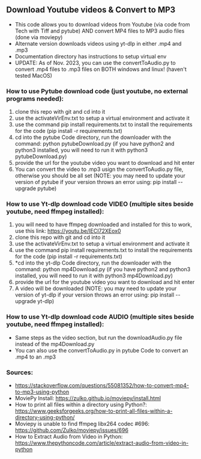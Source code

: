 ## Download Youtube videos & Convert to MP3
- This code allows you to download videos from Youtube (via code from Tech with Tiff and pytube) AND convert MP4 files to MP3 audio files (done via moviepy)
- Alternate version downloads videos using yt-dlp in either .mp4 and .mp3
- Documentation directory has instructions to setup virtual env 
- UPDATE: As of Nov. 2023, you can use the convertToAudio.py to convert .mp4 files to .mp3 files on BOTH windows and linux! (haven't tested MacOS)

### How to use Pytube download code (just youtube, no external programs needed):
1) clone this repo with git and cd into it
2) use the activateVirEnv.txt to setup a virtual environment and activate it
3) use the command pip install requirements.txt to install the requirements for the code (pip install -r requirements.txt)
4) cd into the pytube Code directory, run the downloader with the command: python pytubeDownload.py (if you have python2 and python3 installed, you will need to run it with python3 pytubeDownload.py)
5) provide the url for the youtube video you want to download and hit enter
6) You can convert the video to .mp3 usign the convertToAudio.py file, otherwise you should be all set
(NOTE: you may need to update your version of pytube if your version throws an error using: pip install --upgrade pytube) 

### How to use Yt-dlp download code VIDEO (multiple sites beside youtube, need ffmpeg installed):
1) you will need to have ffmpeg downloaded and installed for this to work, use this link: https://youtu.be/IECI72XEox0
1) clone this repo with git and cd into it
2) use the activateVirEnv.txt to setup a virtual environment and activate it
3) use the command pip install requirements.txt to install the requirements for the code (pip install -r requirements.txt)
4) *cd into the yt-dlp Code directory, run the downloader with the command: python mp4Download.py (if you have python2 and python3 installed, you will need to run it with python3 mp4Download.py)
5) provide the url for the youtube video you want to download and hit enter
6) A video will be downloaded 
(NOTE: you may need to update your version of yt-dlp if your version throws an error using: pip install --upgrade yt-dlp) 

### How to use Yt-dlp download code AUDIO (multiple sites beside youtube, need ffmpeg installed):
- Same steps as the video section, but run the downloadAudio.py file instead of the mp4Download.py
- You can also use the convertToAudio.py in pytube Code to convert an .mp4 to an .mp3


### Sources:
- https://stackoverflow.com/questions/55081352/how-to-convert-mp4-to-mp3-using-python
- MoviePy Install: https://zulko.github.io/moviepy/install.html
- How to print all files within a directory using Python?: https://www.geeksforgeeks.org/how-to-print-all-files-within-a-directory-using-python/
- Moviepy is unable to find ffmpeg libx264 codec #696: https://github.com/Zulko/moviepy/issues/696
- How to Extract Audio from Video in Python: https://www.thepythoncode.com/article/extract-audio-from-video-in-python

